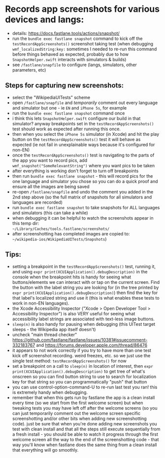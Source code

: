 # Records app screenshots for various devices and langs:

- details: https://docs.fastlane.tools/actions/snapshot/
- run the `bundle exec fastlane snapshot` command to kick off the `testRecordAppScreenshots()` screenshot taking test (when debugging `wmf_localizedString:key:` sometimes I needed to re-run this command before things behaved as expected, probably due to how `SnapshotHelper.swift` interacts with simulators & builds)
- see `/fastlane/snapfile` to configure (langs, simulators, other parameters, etc)


## Steps for capturing new screenshots:
 
- select the "WikipediaUITests" scheme
- open `/fastlane/snapfile` and *temporarily* comment out every language and simulator but one - ie `EN` and `iPhone 5s`, for example
- run the `bundle exec fastlane snapshot` command once
- i think this lets `SnapshotHelper.swift` configure our build in that simulator? anyway breakpoints set in the `testRecordAppScreenshots()` test should work as expected after running this once.
- then when you select the `iPhone 5s` simulator (in Xcode) and hit the play button on the `testRecordAppScreenshots()` test it will behave as expected (ie not fail in unexplainable ways because it's configured for non-EN)
- once the `testRecordAppScreenshots()` test is navigating to the parts of the app you want to record pics, add `wmf_snapshot("SomeRelevantString")` where you want pics to be taken
- after everything is working don't forget to turn off breakpoints
- then run `bundle exec fastlane snapshot` - this will record pics for the one language and simulator you chose so you can do a quick proof and ensure all the images are being saved
- re-open `/fastlane/snapfile` and undo the comment you added in the 2nd step above (so the full matrix of snapshots for all simulators and languages are recorded)
- run `bundle exec fastlane snapshot` to take snapshots for ALL languages and simulators (this can take a while)
- when debugging it can be helpful to watch the screenshots appear in this temp dir:
<br>`~/Library/Caches/tools.fastlane/screenshots/`
- after screenshotting has completed images are copied to:<br>`~/wikipedia-ios/WikipediaUITests/Snapshots`)

## Tips:
 
- setting a breakpoint in the `testRecordAppScreenshots()` test, running it, and using `expr print(XCUIApplication().debugDescription)` in the console when the breakpoint hits is handy for seeing what buttons/elements we can interact with or tap on the current screen. Find the button with the label string you are looking for (in the tree printed by `expr print(XCUIApplication().debugDescription)`) then find the key for that label's localized string and use it (this is what enables these tests to work in non-EN languages).
- the Xcode Accessibility Inspector ("Xcode > Open Developer Tool > Accessibility Inspector") is also VERY useful for seeing what accessibility label strings are associated with text-less image buttons.
- `sleep(n)` is also handy for pausing when debugging (this UITest target sleeps - the Wikipedia app itself doesn't)
- uncheck "main thread checker" https://github.com/fastlane/fastlane/issues/10381#issuecomment-332183767 and https://forums.developer.apple.com/thread/86476
- it appears to not work correctly if you try to have more than one test kick off screenshot recording. weird freezes, etc. so we just use the single test method: `testRecordAppScreenshots()` for now
- set a breakpoint on a call to `sleep(n)` in location of interest, then `expr print(XCUIApplication().debugDescription)` to get tree of what's onscreen so you can find button string to use to search for localization key for that string so you can programmatically "push" that button
- you can use control-option-command-U to re-run last test you ran! this is extremely handy when debugging.
- remember that when this gets run by fastlane the app is a clean install every time (so we start from the first welcome screen) but when tweaking tests you may have left off after the welcome screens (so you can just temporarily comment out the welcome screen specific screenshotting and/or other bits when adding new screenshotting code). just be sure that when you're done adding new screenshots you test with clean install and that all the steps still execute sequentially from a fresh install - you should be able to watch it progress through the first welcome screen all the way to the end of the screenshotting code - that way you'll know when fastlane does the same thing from a clean install that everything will go smoothly.

